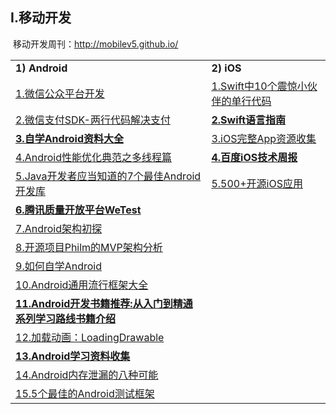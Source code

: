 <h2>I.移动开发</h2>
<p>&nbsp;移动开发周刊：<a href="http://mobilev5.github.io/">http://mobilev5.github.io/</a></p>
<table>
  <tr>
    <td><strong>1) Android</strong></td>
    <td><strong>2) iOS</strong></td>
  </tr>
  <tr>
    <td><a href="http://www.cnblogs.com/txw1958/p/wxpay-mkt-transfer.html">1.微信公众平台开发</a></td>
    <td><a href="http://swift.gg/2016/04/18/10-Swift-One-Liners-To-Impress-Your-Friends/">1.Swift中10个震惊小伙伴的单行代码</a></td>
  </tr>
  <tr>
    <td><a href="http://arccode.net/2016/05/02/微信支付SDK-两行代码解决支付/?hmsr=toutiao.io&amp;amp;utm_medium=toutiao.io&amp;amp;utm_source=toutiao.io">2.微信支付SDK-两行代码解决支付</a></td>
    <td><a href="https://github.com/ipader/SwiftGuide/blob/master/weekly/Issue-53.md"><strong>2.Swift语言指南</strong></a></td>
  </tr>
  <tr>
    <td><a href="http://bbs.jiandaima.com/thread-306-1-1.html"><strong>3.自学Android资料大全</strong></a></td>
    <td><a href="http://www.henishuo.com/ios-app-fully-code/">3.iOS完整App资源收集</a></td>
  </tr>
  <tr>
    <td><a href="http://mp.weixin.qq.com/s?__biz=MzA3NTYzODYzMg==&amp;mid=2653577007&amp;idx=1&amp;sn=0786fca3a00c4d0a1b580999b2b7a0f5&amp;scene=1&amp;srcid=0520OEDbwx6tncGUOlTCjvp9#wechat_redirect">4.Android性能优化典范之多线程篇</a></td>
    <td><a href="https://github.com/BaiduHiDeviOS/iOS-Tech-Weekly"><strong>4.百度iOS技术周报</strong></a></td>
  </tr>
  <tr>
    <td><a href="http://www.wanwuyun.com/pages/news/315.html">5.Java开发者应当知道的7个最佳Android开发库</a></td>
    <td><a href="https://github.com/dkhamsing/open-source-ios-apps">5.500+开源iOS应用</a></td>
  </tr>
  <tr>
    <td><a href="http://wetest.qq.com/lab/"><strong>6.腾讯质量开放平台WeTest</strong></a></td>
  </tr>
  <tr>
    <td><a href="http://www.lightskystreet.com/2016/05/20/android-architecture/">7.Android架构初探</a></td>
  </tr>
  <tr>
    <td><a href="http://www.lightskystreet.com/2015/02/10/philm_mvp/">8.开源项目Philm的MVP架构分析</a></td>
  </tr>
  <tr>
    <td><a href="http://gityuan.com/2016/04/24/how-to-study-android/?rel=time">9.如何自学Android</a></td>
  </tr>
  <tr>
    <td><a href="http://www.phpxs.com/post/5067">10.Android通用流行框架大全</a></td>
  </tr>
  <tr>
    <td><a href="http://diycode.cc/wiki/androidbook?hmsr=toutiao.io&amp;amp;utm_medium=toutiao.io&amp;amp;utm_source=toutiao.io"><strong>11.Android开发书籍推荐:从入门到精通系列学习路线书籍介绍</strong></a></td>
  </tr>
  <tr>
    <td><a href="https://github.com/dinuscxj/LoadingDrawable">12.加载动画：LoadingDrawable</a></td>
  </tr>
  <tr>
    <td><a href="https://github.com/Freelander/Android_Data"><strong>13.Android学习资料收集</strong></a></td>
  </tr>
  <tr>
    <td><a href="http://developer.51cto.com/art/201607/513681.htm">14.Android内存泄漏的八种可能</a></td>
  </tr>
  <tr>
    <td><a href="http://xfenglin.com/a/12007061970.html">15.5个最佳的Android测试框架</a></td>
  </tr>
</table>
